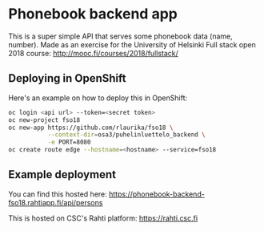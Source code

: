 # Phonebook backend app

This is a super simple API that serves some phonebook data (name, number).
Made as an exercise for the University of Helsinki Full stack open 2018 course:
http://mooc.fi/courses/2018/fullstack/

## Deploying in OpenShift

Here's an example on how to deploy this in OpenShift:

```bash
oc login <api url> --token=<secret token>
oc new-project fso18
oc new-app https://github.com/rlaurika/fso18 \
           --context-dir=osa3/puhelinluettelo_backend \
           -e PORT=8080
oc create route edge --hostname=<hostname> --service=fso18
```

## Example deployment

You can find this hosted here:
https://phonebook-backend-fso18.rahtiapp.fi/api/persons

This is hosted on CSC's Rahti platform: https://rahti.csc.fi